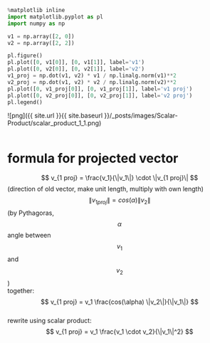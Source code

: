 

```python
%matplotlib inline
import matplotlib.pyplot as pl
import numpy as np
```


```python
v1 = np.array([2, 0])
v2 = np.array([2, 2])

pl.figure()
pl.plot([0, v1[0]], [0, v1[1]], label='v1')
pl.plot([0, v2[0]], [0, v2[1]], label='v2')
v1_proj = np.dot(v1, v2) * v1 / np.linalg.norm(v1)**2
v2_proj = np.dot(v1, v2) * v2 / np.linalg.norm(v2)**2
pl.plot([0, v1_proj[0]], [0, v1_proj[1]], label='v1 proj')
pl.plot([0, v2_proj[0]], [0, v2_proj[1]], label='v2 proj')
pl.legend()
```

![png]({{ site.url }}{{ site.baseurl }}/_posts/images/Scalar-Product/scalar_product_1_1.png)

<dl>
<img src="{{ site.url }}{{ site.baseurl }}/assets/images/filename.jpg" alt="" class="full">
</dl>


# formula for projected vector
$$ v_{1 proj} = \frac{v_1}{\|v_1\|} \cdot \|v_{1 proj}\| $$ (direction of old vector, make unit length, multiply with own length)  
$$ \|v_{1 proj}\| = cos(\alpha) \|v_2\| $$ (by Pythagoras, $$\alpha$$ angle between $$v_1$$ and $$v_2$$)  
together:  
$$ v_{1 proj} = v_1 \frac{cos(\alpha) \|v_2\|}{\|v_1\|} $$  
rewrite using scalar product:  
$$ v_{1 proj} = v_1 \frac{v_1 \cdot v_2}{\|v_1\|^2} $$

